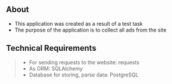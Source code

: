 ## About
- This application was created as a result of a test task
- The purpose of the application is to collect all ads from the site

## Technical Requirements
> - For sending requests to the website: requests
> - As ORM: SQLAlchemy
> - Database for storing, parse data: PostgreSQL





